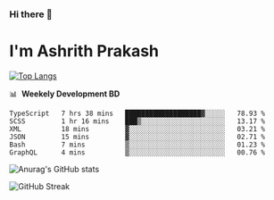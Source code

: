 ### Hi there 👋
# I'm Ashrith Prakash

[![Top Langs](https://github-readme-stats.vercel.app/api/top-langs/?username=xxcheckmatexx&count_private=true&include_all_commits=true&show_icons=true&line_height=20&title_color=FFFFFF&icon_color=FFFFFF&text_color=FFFFFF&bg_color=0D1117&langs_count=8)](https://github.com/anuraghazra/github-readme-stats)

📊 &nbsp;**Weekely Development BD**

<!--START_SECTION:waka-->

```text
TypeScript   7 hrs 38 mins   ███████████████████▓░░░░░   78.93 %
SCSS         1 hr 16 mins    ███▒░░░░░░░░░░░░░░░░░░░░░   13.17 %
XML          18 mins         ▓░░░░░░░░░░░░░░░░░░░░░░░░   03.21 %
JSON         15 mins         ▓░░░░░░░░░░░░░░░░░░░░░░░░   02.71 %
Bash         7 mins          ▒░░░░░░░░░░░░░░░░░░░░░░░░   01.23 %
GraphQL      4 mins          ▒░░░░░░░░░░░░░░░░░░░░░░░░   00.76 %
```

<!--END_SECTION:waka-->

![Anurag's GitHub stats](https://github-readme-stats.vercel.app/api?username=xxcheckmatexx&count_private=true&show_icons=true&theme=merko)  

![GitHub Streak](http://github-readme-streak-stats.herokuapp.com?user=xxcheckmatexx&theme=merko&hide_border=true&date_format=M%20j%5B%2C%20Y%5D&fire=DD0E0B)
<br/>
